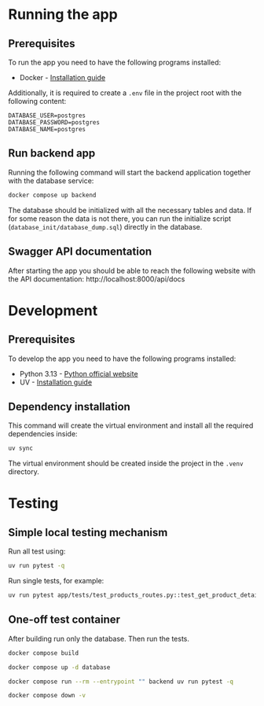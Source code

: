 # Running the app

## Prerequisites

To run the app you need to have the following programs installed:
- Docker - [Installation guide](https://docs.docker.com/get-started/get-docker/)

Additionally, it is required to create a `.env` file in the project root with 
the following content:

```dotenv
DATABASE_USER=postgres
DATABASE_PASSWORD=postgres
DATABASE_NAME=postgres
```

## Run backend app

Running the following command will start the backend application together with
the database service:

```bash
docker compose up backend
```

The database should be initialized with all the necessary tables and data.
If for some reason the data is not there, you can run the initialize script
(`database_init/database_dump.sql`) directly in the database.

## Swagger API documentation

After starting the app you should be able to reach the following website with
the API documentation: http://localhost:8000/api/docs


# Development

## Prerequisites

To develop the app you need to have the following programs installed:
- Python 3.13 - [Python official website](https://www.python.org/)
- UV - [Installation guide](https://docs.astral.sh/uv/getting-started/installation/)

## Dependency installation

This command will create the virtual environment and install all the required
dependencies inside:

```bash
uv sync
```

The virtual environment should be created inside the project in the `.venv` directory.

# Testing 

## Simple local testing mechanism

Run all test using:

```bash
uv run pytest -q
```

Run single tests, for example:
```bash
uv run pytest app/tests/test_products_routes.py::test_get_product_details_no_contributors
```

## One-off test container

After building run only the database. Then run the tests.
```bash
docker compose build

```
```bash
docker compose up -d database
```
```bash
docker compose run --rm --entrypoint "" backend uv run pytest -q
```
```bash
docker compose down -v
```